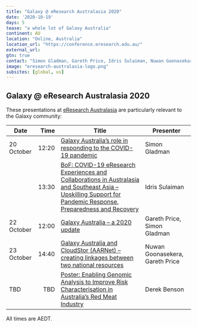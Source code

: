```yaml
---
title: "Galaxy @ eResearch Australasia 2020"
date: '2020-10-19'
days: 5
tease: "a whole lot of Galaxy Australia"
continent: AU
location: "Online, Australia"
location_url: "https://conference.eresearch.edu.au/"
external_url:
gtn: true
contact: "Simon Gladman, Gareth Price, Idris Sulaiman, Nuwan Goonasekara, Derek Benson"
image: "eresearch-australasia-logo.png"
subsites: [global, us]
---
```


## Galaxy @ eResearch Australasia 2020

These presentations at [eResearch Australasia](https://conference.eresearch.edu.au/) are particularly relevant to the Galaxy community:

| Date | Time | Title | Presenter |
| ---| ---: | --- | --- |
| 20 October | 12:20 | [Galaxy Australia’s role in responding to the COVID-19 pandemic](https://conference.eresearch.edu.au/2020/09/galaxy-australias-role-in-responding-to-the-covid-19-pandemic/) | Simon Gladman |
| | 13:30 | [BoF: COVID-19 eResearch Experiences and Collaborations in Australasia and Southeast Asia – Upskilling Support for Pandemic Response, Preparedness and Recovery](https://conference.eresearch.edu.au/2020/09/covid-19-eresearch-experiences-and-collaborations-in-australasia-and-southeast-asia-upskilling-support-for-pandemic-response-preparedness-and-recovery/) | Idris Sulaiman |
| 22 October | 12:00 | [Galaxy Australia – a 2020 update](https://conference.eresearch.edu.au/2020/09/galaxy-australia-a-2020-update/) | Gareth Price, Simon Gladman |
| 23 October | 14:40 | [Galaxy Australia and CloudStor (AARNet) – creating linkages between two national resources](https://conference.eresearch.edu.au/2020/09/galaxy-australia-and-cloudstor-aarnet-creating-linkages-between-two-national-resources/) | Nuwan Goonasekera, Gareth Price |
| TBD | TBD | [Poster: Enabling Genomic Analysis to Improve Risk Characterisation in Australia’s Red Meat Industry](https://conference.eresearch.edu.au/2020/09/enabling-genomic-analysis-to-improve-risk-characterisation-in-australias-red-meat-industry/) | Derek Benson |

All times are AEDT.
